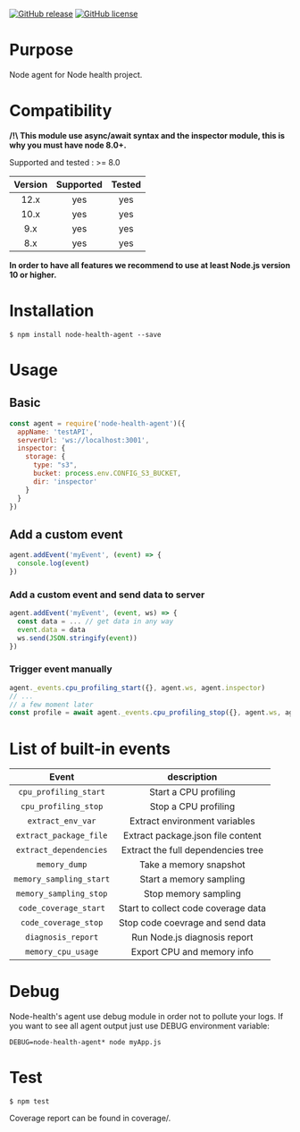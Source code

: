 [![GitHub release](https://badge.fury.io/js/node-health-agent.svg)](https://github.com/wallet77/node-health-agent/releases/)
[![GitHub license](https://img.shields.io/github/license/wallet77/node-health-agent)](https://github.com/wallet77/node-health-agent/blob/master/LICENSE)

# Purpose

Node agent for Node health project.

# Compatibility

**/!\ This module use async/await syntax and the inspector module, this is why you must have node 8.0+.**

Supported and tested : >= 8.0

| Version       | Supported     | Tested         |
|:-------------:|:-------------:|:--------------:|
| 12.x          | yes           | yes            |
| 10.x          | yes           | yes            |
| 9.x           | yes           | yes            |
| 8.x           | yes           | yes            |

**In order to have all features we recommend to use at least Node.js version 10 or higher.**

# Installation

```console
$ npm install node-health-agent --save
```

# Usage

## Basic
```javascript
const agent = require('node-health-agent')({
  appName: 'testAPI',
  serverUrl: 'ws://localhost:3001',
  inspector: {
    storage: {
      type: "s3",
      bucket: process.env.CONFIG_S3_BUCKET,
      dir: 'inspector'
    }
  }
})

```

## Add a custom event
```javascript
agent.addEvent('myEvent', (event) => {
  console.log(event)
})
```

### Add a custom event and send data to server
```javascript
agent.addEvent('myEvent', (event, ws) => {
  const data = ... // get data in any way
  event.data = data
  ws.send(JSON.stringify(event))
})
```

### Trigger event manually
```javascript
agent._events.cpu_profiling_start({}, agent.ws, agent.inspector)
// ...
// a few moment later
const profile = await agent._events.cpu_profiling_stop({}, agent.ws, agent.inspector)
```


# List of built-in events

| Event                        | description                                |
|:----------------------------:|:------------------------------------------:|
| `cpu_profiling_start`        | Start a CPU profiling                      |
| `cpu_profiling_stop`         | Stop a CPU profiling                       |
| `extract_env_var`            | Extract environment variables              |
| `extract_package_file`       | Extract package.json file content          |
| `extract_dependencies`       | Extract the full dependencies tree         |
| `memory_dump`                | Take a memory snapshot                     |
| `memory_sampling_start`      | Start a memory sampling                    |
| `memory_sampling_stop`       | Stop memory sampling                       |
| `code_coverage_start`        | Start to collect code coverage data        |
| `code_coverage_stop`         | Stop code coevrage and send data           |
| `diagnosis_report`           | Run Node.js diagnosis report               |
| `memory_cpu_usage`           | Export CPU and memory info                 |

# Debug

Node-health's agent use debug module in order not to pollute your logs.
If you want to see all agent output just use DEBUG environment variable:

```console
DEBUG=node-health-agent* node myApp.js
```

# Test

```console
$ npm test
```

Coverage report can be found in coverage/.
